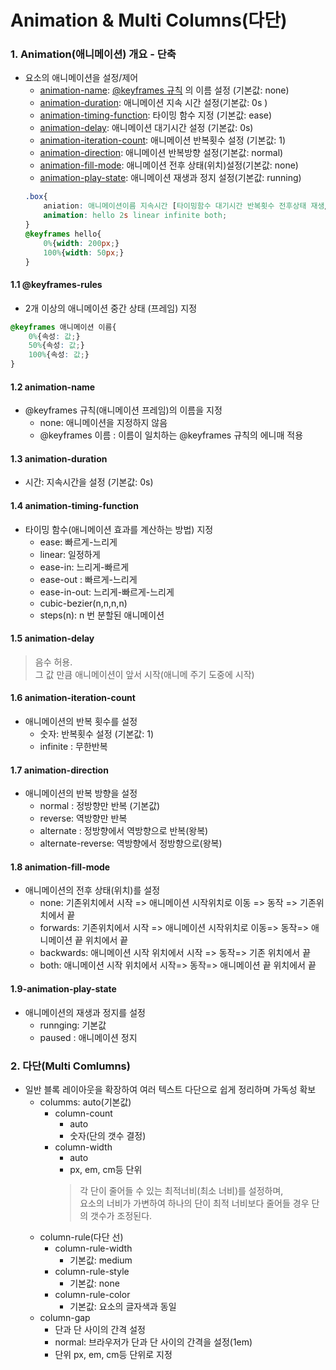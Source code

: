 # Animation & Multi Columns(다단)
### 1. Animation(애니메이션) 개요 - 단축
- 요소의 애니메이션을 설정/제어
    - [animation-name](#@12-animation-name): [@keyframes 규칙](#11-keyframes-rules) 의 이름 설정 (기본값: none)
    - [animation-duration](#@13-animation-duration): 애니메이션 지속 시간 설정(기본값: 0s )
    - [animation-timing-function](#@14-animation-timing-function): 타이밍 함수 지정 (기본값: ease)
    - [animation-delay](#@15-animation-delay): 애니메이션 대기시간 설정 (기본값: 0s)
    - [animation-iteration-count](#@16-animation-iteration-count): 애니메이션 반복횟수 설정 (기본값: 1)
    - [animation-direction](#@17-animation-direction): 애니메이션 반복방향 설정(기본값: normal)
    - [animation-fill-mode](#@18-animation-fill-mode): 애니메이션 전후 상태(위치)설정(기본값: none)
    - [animation-play-state](#@19-animation-play-state): 애니메이션 재생과 정지 설정(기본값: running)
    ```css
    .box{
        aniation: 애니메이션이름 지속시간 [타이밍함수 대기시간 반복횟수 전후상태 재생/정지];
        animation: hello 2s linear infinite both;
    }
    @keyframes hello{
        0%{width: 200px;}
        100%{width: 50px;}
    }
    ```

#### 1.1 @keyframes-rules
- 2개 이상의 애니메이션 중간 상태 (프레임) 지정  
```css
@keyframes 애니메이션 이름{
    0%{속성: 값;}
    50%{속성: 값;}
    100%{속성: 값;}
}
```
#### 1.2 animation-name
- @keyframes 규칙(애니메이션 프레임)의 이름을 지정
    - none: 애니메이션을 지정하지 않음
    - @keyframes 이름 : 이름이 일치하는 @keyframes 규칙의 에니매 적용

#### 1.3 animation-duration
- 시간: 지속시간을 설정 (기본값: 0s)

#### 1.4 animation-timing-function
- 타이밍 함수(애니메이션 효과를 계산하는 방법) 지정
    - ease: 빠르게-느리게
    - linear: 일정하게
    - ease-in: 느리게-빠르게
    - ease-out : 빠르게-느리게
    - ease-in-out: 느리게-빠르게-느리게
    - cubic-bezier(n,n,n,n)
    - steps(n): n 번 분할된 애니메이션

#### 1.5 animation-delay
> 음수 허용.   
> 그 값 만큼 애니메이션이 앞서 시작(애니메 주기 도중에 시작)

#### 1.6 animation-iteration-count
- 애니메이션의 반복 횟수를 설정
    - 숫자: 반복횟수 설정 (기본값: 1)
    - infinite : 무한반복

#### 1.7 animation-direction
- 애니메이션의 반복 방향을 설정
    - normal : 정방향만 반복 (기본값)
    - reverse: 역방향만 반복
    - alternate : 정방향에서 역방향으로 반복(왕복)
    - alternate-reverse: 역방향에서 정방향으로(왕복)

#### 1.8 animation-fill-mode
- 애니메이션의 전후 상태(위치)를 설정
    - none: 기존위치에서 시작 => 애니메이션 시작위치로 이동 => 동작 => 기존위치에서 끝
    - forwards: 기존위치에서 시작 => 애니메이션 시작위치로 이동=> 동작=> 애니메이션 끝 위치에서 끝
    - backwards: 애니메이션 시작 위치에서 시작 => 동작=> 기존 위치에서 끝
    - both: 애니메이션 시작 위치에서 시작=> 동작=> 애니메이션 끝 위치에서 끝

#### 1.9-animation-play-state
- 애니메이션의 재생과 정지를 설정
    - runnging: 기본값
    - paused : 애니메이션 정지  




### 2. 다단(Multi Comlumns)
- 일반 블록 레이아웃을 확장하여 여러 텍스트 다단으로 쉽게 정리하며 가독성 확보
    - columms: auto(기본값)
        - column-count
            - auto
            - 숫자(단의 갯수 결정)
        - column-width
            - auto
            - px, em, cm등 단위
            > 각 단이 줄어들 수 있는 최적너비(최소 너비)를 설정하며,  
            > 요소의 너비가 가변하여 하나의 단이 최적 너비보다 줄어들 경우 단의 갯수가 조정된다.
    - column-rule(다단 선)
        - column-rule-width
            - 기본값: medium
        - column-rule-style
            - 기본값: none
        - column-rule-color
            - 기본값: 요소의 글자색과 동일
    - column-gap
        - 단과 단 사이의 간격 설정
        - normal: 브라우저가 단과 단 사이의 간격을 설정(1em)
        - 단위 px, em, cm등 단위로 지정
